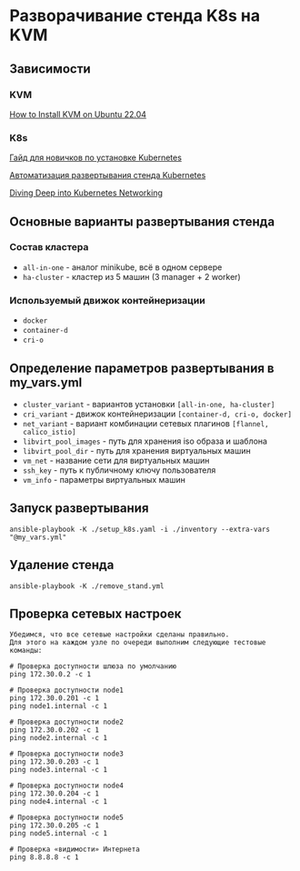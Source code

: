 # Разворачивание стенда K8s на KVM
## Зависимости

### KVM
[How to Install KVM on Ubuntu 22.04](https://linuxgenie.net/how-to-install-kvm-on-ubuntu-22-04/)

### K8s
[Гайд для новичков по установке Kubernetes](https://habr.com/ru/articles/725640/)

[Автоматизация развертывания стенда Kubernetes](https://habr.com/ru/articles/751582/)

[Diving Deep into Kubernetes Networking](https://more.suse.com/rs/937-DCH-261/images/Diving-Deep-Into-Kubernetes-Networking.pdf)

## Основные варианты развертывания стенда

### Состав кластера
- `all-in-one` - аналог minikube, всё в одном сервере
- `ha-cluster` - кластер из 5 машин (3 manager + 2 worker)

### Используемый движок контейнеризации
- `docker`
- `container-d`
- `cri-o`

## Определение параметров развертывания в my_vars.yml
- `cluster_variant` - вариантов установки `[all-in-one, ha-cluster]`
- `cri_variant` - движок контейнеризации `[container-d, cri-o, docker]`
- `net_variant` - вариант комбинации сетевых плагинов `[flannel, calico_istio]`
- `libvirt_pool_images` - путь для хранения iso образа и шаблона
- `libvirt_pool_dir` - путь для хранения виртуальных машин
- `vm_net` - название сети для виртуальных машин 
- `ssh_key` - путь к публичному ключу пользователя
- `vm_info` - параметры виртуальных машин

## Запуск развертывания
`ansible-playbook -K ./setup_k8s.yaml -i ./inventory --extra-vars "@my_vars.yml"`

## Удаление стенда
`ansible-playbook -K ./remove_stand.yml`

## Проверка сетевых настроек
```
Убедимся, что все сетевые настройки сделаны правильно.
Для этого на каждом узле по очереди выполним следующие тестовые команды:

# Проверка доступности шлюза по умолчанию
ping 172.30.0.2 -c 1

# Проверка доступности node1
ping 172.30.0.201 -c 1
ping node1.internal -c 1

# Проверка доступности node2
ping 172.30.0.202 -c 1
ping node2.internal -c 1

# Проверка доступности node3
ping 172.30.0.203 -c 1
ping node3.internal -c 1

# Проверка доступности node4
ping 172.30.0.204 -c 1
ping node4.internal -c 1

# Проверка доступности node5
ping 172.30.0.205 -c 1
ping node5.internal -c 1

# Проверка «видимости» Интернета
ping 8.8.8.8 -c 1
```
